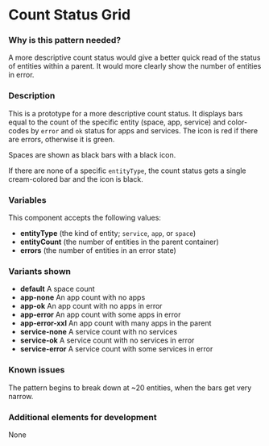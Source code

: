 # Count Status Grid

### Why is this pattern needed?
A more descriptive count status would give a better quick read of the status of entities within a parent. It would more clearly show the number of entities in error.

### Description
This is a prototype for a more descriptive count status. It displays bars equal to the count of the specific entity (space, app, service) and color-codes by `error` and `ok` status for apps and services. The icon is red if there are errors, otherwise it is green.

Spaces are shown as black bars with a black icon.

If there are none of a specific `entityType`, the count status gets a single cream-colored bar and the icon is black.

### Variables
This component accepts the following values:
- **entityType** (the kind of entity; `service`, `app`, or `space`)
- **entityCount** (the number of entities in the parent container)
- **errors** (the number of entities in an error state)

### Variants shown
- **default** A space count 
- **app-none** An app count with no apps
- **app-ok** An app count with no apps in error
- **app-error** An app count with some apps in error
- **app-error-xxl** An app count with many apps in the parent
- **service-none** A service count with no services
- **service-ok** A service count with no services in error
- **service-error** A service count with some services in error

### Known issues
The pattern begins to break down at ~20 entities, when the bars get very narrow.

### Additional elements for development
None
